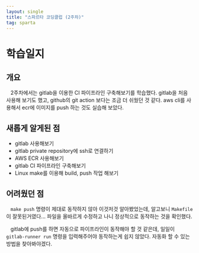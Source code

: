 ```yaml
---
layout: single
title: "스파르타 코딩클럽 (2주차)"
tag: sparta
---
```


# 학습일지

## 개요

&nbsp;&nbsp; 2주차에서는 gitlab을 이용한 CI 파이프라인 구축해보기를 학습했다.
gitlab을 처음 사용해 보기도 했고, github의 git action 보다는 조금 더 쉬웠던 것 같다.
aws cli를 사용해서 ecr에 이미지를 push 하는 것도 실습해 보았다.

## 새롭게 알게된 점

- gitlab 사용해보기
- gitlab private repository에 ssh로 연결하기
- AWS ECR 사용해보기
- gitlab CI 파이프라인 구축해보기
- Linux make를 이용해 build, push 작업 해보기

## 어려웠던 점

&nbsp;&nbsp; `make push` 명령이 제대로 동작하지 않아 이것저것 알아봤었는데,
알고보니 `Makefile`이 잘못된거였다... 파일을 올바르게 수정하고 나니 정상적으로 동작하는 것을 확인했다.

&nbsp;&nbsp; gitlab에 push를 하면 자동으로 파이프라인이 동작해야 할 것 같은데, 일일이 `gitlab-runner run` 명령을 입력해주어야 동작하는게 쉽지 않았다.
자동화 할 수 있는 방법을 찾아봐야겠다.